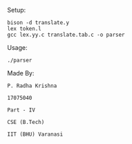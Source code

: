 Setup:

	bison -d translate.y
	lex token.l
	gcc lex.yy.c translate.tab.c -o parser

Usage:
	
	./parser



Made By:

	P. Radha Krishna

	17075040

	Part - IV

	CSE (B.Tech) 

	IIT (BHU) Varanasi
